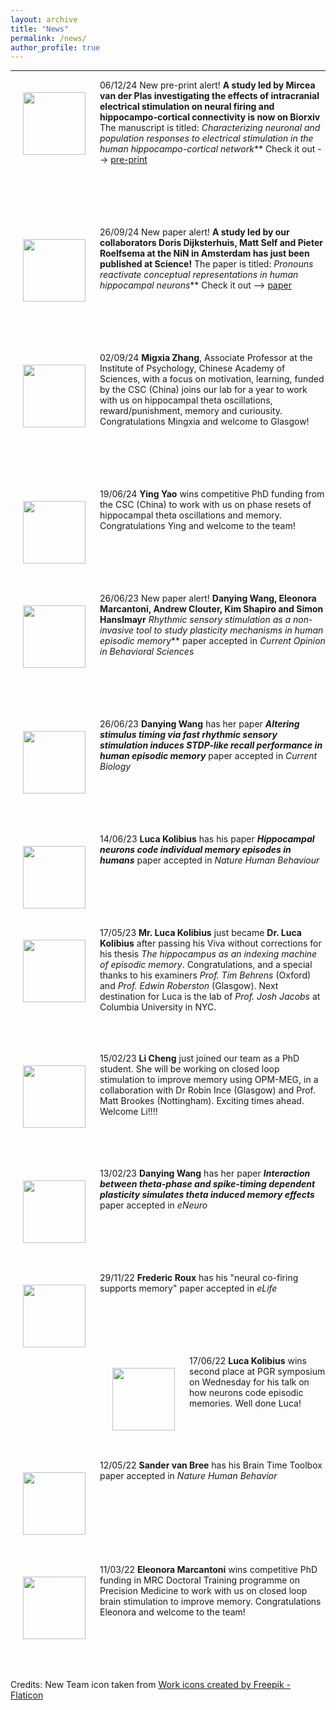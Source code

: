 ```yaml
---
layout: archive
title: "News"
permalink: /news/
author_profile: true
---
```

---

<img align="left" src="https://hanslmayr.github.io/images/paper.jpg" width="100 px" style="padding: 20px">

06/12/24 New pre-print alert! **A study led by Mircea van der Plas investigating the effects of intracranial electrical stimulation on neural firing and hippocampo-cortical connectivity is now on Biorxiv** The manuscript is titled: *Characterizing neuronal and population responses to electrical stimulation in the human hippocampo-cortical network*** Check it out --> [pre-print](https://www.biorxiv.org/content/10.1101/2024.11.28.625915v1) 
<br>
<br>
<br>
<br>
<br>
<br>


<img align="left" src="https://hanslmayr.github.io/images/celebrate.jpg" width="100 px" style="padding: 20px">

26/09/24 New paper alert! **A study led by our collaborators Doris Dijksterhuis, Matt Self and Pieter Roelfsema at the NiN in Amsterdam has just been published at Science!** The paper is titled: *Pronouns reactivate conceptual representations in human hippocampal neurons*** Check it out --> [paper](https://www.science.org/doi/10.1126/science.adr2813) 
<br>
<br>
<br>
<br>
<br>
<br>

<img align="left" src="https://hanslmayr.github.io/images/New2team.png" width="100 px" style="padding: 20px">

02/09/24 **Migxia Zhang**, Associate Professor at the Institute of Psychology, Chinese Academy of Sciences, with a focus on motivation, learning, funded by the CSC (China) joins our lab for a year to work with us on hippocampal theta oscillations, reward/punishment, memory and curiousity. Congratulations Mingxia and welcome to Glasgow!
<br>
<br>
<br>
<br>
<br>
<br>

<img align="left" src="https://hanslmayr.github.io/images/New2team.png" width="100 px" style="padding: 20px">

19/06/24 **Ying Yao** wins competitive PhD funding from the CSC (China) to work with us on phase resets of hippocampal theta oscillations and memory. Congratulations Ying and welcome to the team!
<br>
<br>
<br>
<br>
<br>
<br>

<img align="left" src="https://hanslmayr.github.io/images/paper.jpg" width="100 px" style="padding: 20px">

26/06/23 New paper alert! **Danying Wang, Eleonora Marcantoni, Andrew Clouter, Kim Shapiro and Simon Hanslmayr** *Rhythmic sensory stimulation as a non-invasive tool to study plasticity mechanisms in human episodic memory*** paper accepted in *Current Opinion in Behavioral Sciences*
<br>
<br>
<br>
<br>
<br>
<br>


<img align="left" src="https://hanslmayr.github.io/images/paper.jpg" width="100 px" style="padding: 20px">

26/06/23 **Danying Wang** has her paper ***Altering stimulus timing via fast rhythmic sensory stimulation induces STDP-like recall performance in human episodic memory*** paper accepted in *Current Biology*
<br>
<br>
<br>
<br>
<br>
<br>

<img align="left" src="https://hanslmayr.github.io/images/paper.jpg" width="100 px" style="padding: 20px">

14/06/23 **Luca Kolibius** has his paper ***Hippocampal neurons code individual memory episodes in humans*** paper accepted in *Nature Human Behaviour*
<br>
<br>
<br>
<br>
<br>
<br>


<img align="left" src="https://hanslmayr.github.io/images/PikPng.com_graduation-png_3265519.png" width="100 px" style="padding: 20px">

17/05/23 **Mr. Luca Kolibius** just became **Dr. Luca Kolibius** after passing his Viva without corrections for his thesis *The hippocampus as an indexing machine of episodic memory*. Congratulations, and a special thanks to his examiners *Prof. Tim Behrens* (Oxford) and *Prof. Edwin Roberston* (Glasgow). Next destination for Luca is the lab of *Prof. Josh Jacobs* at Columbia University in NYC.
<br>
<br>
<br>
<br>


<img align="left" src="https://hanslmayr.github.io/images/New2team.png" width="100 px" style="padding: 20px">

15/02/23 **Li Cheng** just joined our team as a PhD student. She will be working on closed loop stimulation to improve memory using OPM-MEG, in a collaboration with Dr Robin Ince (Glasgow) and Prof. Matt Brookes (Nottingham). Exciting times ahead. Welcome Li!!!!
<br>
<br>
<br>
<br>
<br>

<img align="left" src="https://hanslmayr.github.io/images/paper.jpg" width="100 px" style="padding: 20px">

13/02/23 **Danying Wang** has her paper ***Interaction between theta-phase and spike-timing dependent plasticity simulates theta induced memory effects*** paper accepted in *eNeuro*
<br>
<br>
<br>
<br>
<br>
<br>

<img align="left" src="https://hanslmayr.github.io/images/paper.jpg" width="100 px" style="padding: 20px">

29/11/22 **Frederic Roux** has his "neural co-firing supports memory" paper accepted in *eLife*
<br>
<br>
<br>
<br>
<br>
<br>

<img align="left" src="https://hanslmayr.github.io/images/celebrate.jpg" width="100 px" style="padding: 20px">

17/06/22 **Luca Kolibius** wins second place at PGR symposium on Wednesday for his talk on how neurons code episodic memories. Well done Luca!
<br>
<br>
<br>
<br>
<br>

<img align="left" src="https://hanslmayr.github.io/images/paper.jpg" width="100 px" style="padding: 20px">

12/05/22 **Sander van Bree** has his Brain Time Toolbox paper accepted in *Nature Human Behavior*
<br>
<br>
<br>
<br>
<br>
<br>
<br>
<br>

<img align="left" src="https://hanslmayr.github.io/images/celebrate.jpg" width="100 px" style="padding: 20px">

11/03/22 **Eleonora Marcantoni** wins competitive PhD funding in MRC Doctoral Training programme on Precision Medicine to work with us on closed loop brain stimulation to improve memory. Congratulations Eleonora and welcome to the team!
<br>
<br>
<br>
<br>
<br>
<br>

Credits: New Team icon taken from <a href="https://www.flaticon.com/free-icons/work" title="work icons">Work icons created by Freepik - Flaticon</a>
